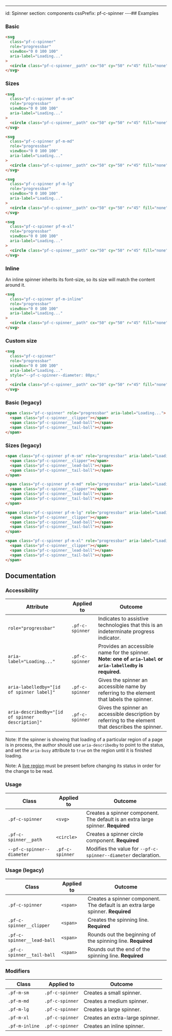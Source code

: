 ---
id: Spinner
section: components
cssPrefix: pf-c-spinner
---## Examples

### Basic

```html
<svg
  class="pf-c-spinner"
  role="progressbar"
  viewBox="0 0 100 100"
  aria-label="Loading..."
>
  <circle class="pf-c-spinner__path" cx="50" cy="50" r="45" fill="none" />
</svg>

```

### Sizes

```html
<svg
  class="pf-c-spinner pf-m-sm"
  role="progressbar"
  viewBox="0 0 100 100"
  aria-label="Loading..."
>
  <circle class="pf-c-spinner__path" cx="50" cy="50" r="45" fill="none" />
</svg>

<svg
  class="pf-c-spinner pf-m-md"
  role="progressbar"
  viewBox="0 0 100 100"
  aria-label="Loading..."
>
  <circle class="pf-c-spinner__path" cx="50" cy="50" r="45" fill="none" />
</svg>

<svg
  class="pf-c-spinner pf-m-lg"
  role="progressbar"
  viewBox="0 0 100 100"
  aria-label="Loading..."
>
  <circle class="pf-c-spinner__path" cx="50" cy="50" r="45" fill="none" />
</svg>

<svg
  class="pf-c-spinner pf-m-xl"
  role="progressbar"
  viewBox="0 0 100 100"
  aria-label="Loading..."
>
  <circle class="pf-c-spinner__path" cx="50" cy="50" r="45" fill="none" />
</svg>

```

### Inline

An inline spinner inherits its font-size, so its size will match the content around it.

```html isBeta
<svg
  class="pf-c-spinner pf-m-inline"
  role="progressbar"
  viewBox="0 0 100 100"
  aria-label="Loading..."
>
  <circle class="pf-c-spinner__path" cx="50" cy="50" r="45" fill="none" />
</svg>

```

### Custom size

```html
<svg
  class="pf-c-spinner"
  role="progressbar"
  viewBox="0 0 100 100"
  aria-label="Loading..."
  style="--pf-c-spinner--diameter: 80px;"
>
  <circle class="pf-c-spinner__path" cx="50" cy="50" r="45" fill="none" />
</svg>

```

### Basic (legacy)

```html
<span class="pf-c-spinner" role="progressbar" aria-label="Loading...">
  <span class="pf-c-spinner__clipper"></span>
  <span class="pf-c-spinner__lead-ball"></span>
  <span class="pf-c-spinner__tail-ball"></span>
</span>

```

### Sizes (legacy)

```html
<span class="pf-c-spinner pf-m-sm" role="progressbar" aria-label="Loading...">
  <span class="pf-c-spinner__clipper"></span>
  <span class="pf-c-spinner__lead-ball"></span>
  <span class="pf-c-spinner__tail-ball"></span>
</span>

<span class="pf-c-spinner pf-m-md" role="progressbar" aria-label="Loading...">
  <span class="pf-c-spinner__clipper"></span>
  <span class="pf-c-spinner__lead-ball"></span>
  <span class="pf-c-spinner__tail-ball"></span>
</span>

<span class="pf-c-spinner pf-m-lg" role="progressbar" aria-label="Loading...">
  <span class="pf-c-spinner__clipper"></span>
  <span class="pf-c-spinner__lead-ball"></span>
  <span class="pf-c-spinner__tail-ball"></span>
</span>

<span class="pf-c-spinner pf-m-xl" role="progressbar" aria-label="Loading...">
  <span class="pf-c-spinner__clipper"></span>
  <span class="pf-c-spinner__lead-ball"></span>
  <span class="pf-c-spinner__tail-ball"></span>
</span>

```

## Documentation

### Accessibility

| Attribute                                        | Applied to      | Outcome                                                                                                      |
| ------------------------------------------------ | --------------- | ------------------------------------------------------------------------------------------------------------ |
| `role="progressbar"`                             | `.pf-c-spinner` | Indicates to assistive technologies that this is an indeterminate progress indicator.                        |
| `aria-label="Loading..."`                        | `.pf-c-spinner` | Provides an accessible name for the spinner. **Note: one of `aria-label` or `aria-labelledby` is required.** |
| `aria-labelledby="[id of spinner label]"`        | `.pf-c-spinner` | Gives the spinner an accessible name by referring to the element that labels the spinner.                    |
| `aria-describedby="[id of spinner description]"` | `.pf-c-spinner` | Gives the spinner an accessible description by referring to the element that describes the spinner.          |

Note: If the spinner is showing that loading of a particular region of a page is in process, the author should use `aria-describedby` to point to the status, and set the `aria-busy` attribute to `true` on the region until it is finished loading.

Note: A [live region](https://developer.mozilla.org/en-US/docs/Web/Accessibility/ARIA/ARIA_Live_Regions) must be present before changing its status in order for the change to be read.

### Usage

| Class                      | Applied to      | Outcome                                                                          |
| -------------------------- | --------------- | -------------------------------------------------------------------------------- |
| `.pf-c-spinner`            | `<svg>`         | Creates a spinner component. The default is an extra large spinner. **Required** |
| `.pf-c-spinner__path`      | `<circle>`      | Creates a spinner circle component. **Required**                                 |
| `--pf-c-spinner--diameter` | `.pf-c-spinner` | Modifies the value for `--pf-c-spinner--diameter` declaration.                   |

### Usage (legacy)

| Class                      | Applied to | Outcome                                                                          |
| -------------------------- | ---------- | -------------------------------------------------------------------------------- |
| `.pf-c-spinner`            | `<span>`   | Creates a spinner component. The default is an extra large spinner. **Required** |
| `.pf-c-spinner__clipper`   | `<span>`   | Creates the spinning line. **Required**                                          |
| `.pf-c-spinner__lead-ball` | `<span>`   | Rounds out the beginning of the spinning line. **Required**                      |
| `.pf-c-spinner__tail-ball` | `<span>`   | Rounds out the end of the spinning line. **Required**                            |

### Modifiers

| Class          | Applied to      | Outcome                         |
| -------------- | --------------- | ------------------------------- |
| `.pf-m-sm`     | `.pf-c-spinner` | Creates a small spinner.        |
| `.pf-m-md`     | `.pf-c-spinner` | Creates a medium spinner.       |
| `.pf-m-lg`     | `.pf-c-spinner` | Creates a large spinner.        |
| `.pf-m-xl`     | `.pf-c-spinner` | Creates an extra-large spinner. |
| `.pf-m-inline` | `.pf-c-spinner` | Creates an inline spinner.      |
